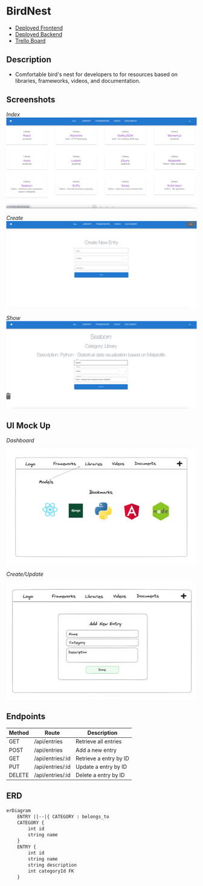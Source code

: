 # BirdNest
- [Deployed Frontend](https://birdnest-jade.vercel.app/)
- [Deployed Backend](https://birdnest-backend-bc7d.onrender.com) 
- [Trello Board](https://trello.com/invite/b/4JSumEwy/ATTI5d5ab6e236ea500a2efadf2cfb3c4e15DAA9D443/birdnest)

## Description
- Comfortable bird's nest for developers to for resources based on libraries, frameworks, videos, and documentation.

## Screenshots
_Index_
![Index](index.png)

_Create_
![Create](create.png)

_Show_
![Show](show.png)

## UI Mock Up
_Dashboard_

![Dashboard](dashboard.png)

_Create/Update_

![Create/Update](create&update.png)

## Endpoints
| Method | Route            | Description               |
|--------|------------------|---------------------------|
| GET    | /api/entries   | Retrieve all entries   |
| POST   | /api/entries      | Add a new entry         | 
| GET    | /api/entries/:id   | Retrieve a entry by ID    | 
| PUT    | /api/entries/:id   | Update a entry by ID      |
| DELETE | /api/entries/:id   | Delete a entry by ID      | 

## ERD 
```mermaid
erDiagram
    ENTRY ||--|{ CATEGORY : belongs_to
    CATEGORY {
        int id
        string name
    }
    ENTRY {
        int id
        string name
        string description
        int categoryId FK
    }

  




